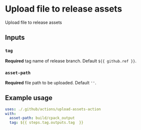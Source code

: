 # Upload file to release assets

Upload file to release assets

## Inputs

### `tag`

**Required** tag name of release branch. Default `${{ github.ref }}`.

### `asset-path`

**Required** file path to be uploaded. Default `''`.

## Example usage

```yaml
uses: ./.github/actions/upload-assets-action
with:
  asset-path: build/cpack_output
  tag: ${{ steps.tag.outputs.tag  }}
```
